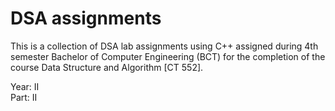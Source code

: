 # DSA assignments
This is a collection of DSA lab assignments using C++ assigned during 4th semester Bachelor of Computer Engineering (BCT) 
for the completion of the course Data Structure and Algorithm [CT 552].

Year: II<br>
Part: II
